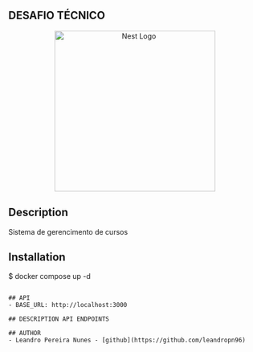 ## DESAFIO TÉCNICO

<p align="center">
  <a href="http://nestjs.com/" target="blank"><img src="https://nestjs.com/img/logo_text.svg" width="320" alt="Nest Logo" /></a>
</p>

## Description
Sistema de gerencimento de cursos

## Installation

$ docker compose up -d

```

## API
- BASE_URL: http://localhost:3000

## DESCRIPTION API ENDPOINTS

## AUTHOR
- Leandro Pereira Nunes - [github](https://github.com/leandropn96)
 
